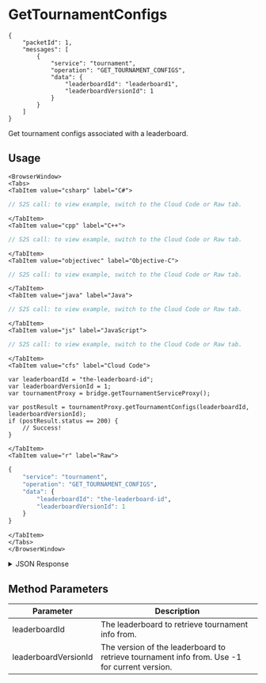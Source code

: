 # GetTournamentConfigs

```
{
    "packetId": 1,
    "messages": [
        {
            "service": "tournament",
            "operation": "GET_TOURNAMENT_CONFIGS",
            "data": {
                "leaderboardId": "leaderboard1",
                "leaderboardVersionId": 1
            }
        }
    ]
}
```

Get tournament configs associated with a leaderboard.

<PartialServop service_name="tournament" operation_name="GET_TOURNAMENT_CONFIGS" />

## Usage

```mdx-code-block
<BrowserWindow>
<Tabs>
<TabItem value="csharp" label="C#">
```

```csharp
// S2S call: to view example, switch to the Cloud Code or Raw tab.
```

```mdx-code-block
</TabItem>
<TabItem value="cpp" label="C++">
```

```cpp
// S2S call: to view example, switch to the Cloud Code or Raw tab.
```

```mdx-code-block
</TabItem>
<TabItem value="objectivec" label="Objective-C">
```

```objectivec
// S2S call: to view example, switch to the Cloud Code or Raw tab.
```

```mdx-code-block
</TabItem>
<TabItem value="java" label="Java">
```

```java
// S2S call: to view example, switch to the Cloud Code or Raw tab.
```

```mdx-code-block
</TabItem>
<TabItem value="js" label="JavaScript">
```

```javascript
// S2S call: to view example, switch to the Cloud Code or Raw tab.
```

```mdx-code-block
</TabItem>
<TabItem value="cfs" label="Cloud Code">
```

```cfscript
var leaderboardId = "the-leaderboard-id";
var leaderboardVersionId = 1;
var tournamentProxy = bridge.getTournamentServiceProxy();

var postResult = tournamentProxy.getTournamentConfigs(leaderboardId, leaderboardVersionId);
if (postResult.status == 200) {
    // Success!
}
```

```mdx-code-block
</TabItem>
<TabItem value="r" label="Raw">
```

```r
{
	"service": "tournament",
	"operation": "GET_TOURNAMENT_CONFIGS",
	"data": {
		"leaderboardId": "the-leaderboard-id",
		"leaderboardVersionId": 1
	}
}
```

```mdx-code-block
</TabItem>
</Tabs>
</BrowserWindow>
```

<details>
<summary>JSON Response</summary>

```json
{
	"packetId": 1,
	"messageResponses": [{
		"status": 200,
		"data": {
			"tournamentConfigsCount": 1,
			"tournamentConfigs": [{
				"version": 8,
				"gameId": "123456",
				"tournamentCode": "testTournament",
				"description": {
					"name": {
						"en": "Test Tournament"
					},
					"desc": {
						"en": "Test Tournament"
					}
				},
				"notifications": {
					"startingSoon": {
						"enabled": false,
						"pushId": null,
						"mail": null
					},
					"start": {
						"enabled": false,
						"pushId": null,
						"mail": {}
					},
					"scorePassed": {
						"enabled": false,
						"pushId": null,
						"mail": {}
					},
					"endingSoon": {
						"enabled": false,
						"pushId": null,
						"mail": {}
					},
					"complete": {
						"enabled": false,
						"pushId": null,
						"mail": {}
					}
				},
				"calcScript": "",
				"postScript": "",
				"customJson": {},
				"payoutRules": [{
					"reward": {
						"currency": {
							"credits": 1
						}
					},
					"rank": {
						"rankAbs": 1
					}
				}, {
					"reward": {},
					"rank": {
						"rankRemainder": -1
					}
				}],
				"entryFee": {},
				"createdAt": 1483479902614,
				"updatedAt": 1483560895428
			}]
		}
	}]
}
```
</details>

## Method Parameters
Parameter | Description
--------- | -----------
leaderboardId | The leaderboard to retrieve tournament info from. 
leaderboardVersionId | The version of the leaderboard to retrieve tournament info from.  Use -1 for current version. 


